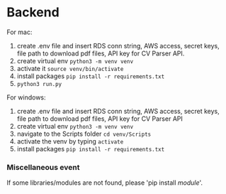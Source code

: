# Backend 

For mac:
1. create .env file and insert RDS conn string, AWS access, secret keys, file path to download pdf files, API key for CV Parser API.
2. create virtual env `python3 -m venv venv`
3. activate it `source venv/bin/activate`
4. install packages `pip install -r requirements.txt`
5. `python3 run.py`

For windows:
1. create .env file and insert RDS conn string, AWS access, secret keys, file path to download pdf files, API key for CV Parser API
2. create virtual env `python3 -m venv venv`
3. navigate to the Scripts folder `cd venv/Scripts`
4. activate the venv by typing `activate`
4. install packages `pip install -r requirements.txt`

### Miscellaneous event
If some libraries/modules are not found, please 'pip install *module*'.
